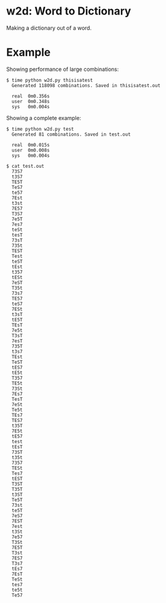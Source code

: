 # w2d: Word to Dictionary
Making a dictionary out of a word.

# Example

Showing performance of large combinations:

```
$ time python w2d.py thisisatest
  Generated 118098 combinations. Saved in thisisatest.out
  
  real	0m0.356s
  user	0m0.348s
  sys	0m0.004s 
```

Showing a complete example:
```
$ time python w2d.py test
  Generated 81 combinations. Saved in test.out
  
  real	0m0.015s
  user	0m0.008s
  sys	0m0.004s

$ cat test.out
  73S7
  t3S7
  TE5T
  TeS7
  te57
  7Est
  t3st
  7E57
  T3S7
  7e5T
  7es7
  teSt
  tesT
  73sT
  735t
  TEST
  Test
  teST
  tEst
  t357
  tESt
  7eST
  T35t
  73s7
  TE57
  teS7
  7ESt
  t3sT
  tE5T
  TEsT
  7e5t
  T3sT
  7esT
  735T
  t3s7
  TEst
  TeST
  tES7
  tE5t
  T357
  TE5t
  73St
  7Es7
  TesT
  7eSt
  Te5t
  TEs7
  TES7
  t35T
  7E5t
  tE57
  test
  tEsT
  73ST
  t35t
  7357
  TESt
  Tes7
  tEST
  T3ST
  T35T
  t3ST
  Te5T
  73st
  te5T
  7eS7
  7EST
  7est
  t3St
  7e57
  T3St
  7E5T
  T3st
  7ES7
  T3s7
  tEs7
  7EsT
  TeSt
  tes7
  te5t
  Te57
  ```
  
